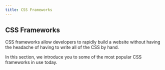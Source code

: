 ```yaml
---
title: CSS Frameworks
---
```

## CSS Frameworks

CSS frameworks allow developers to rapidly build a website without having the headache of having to write all of the CSS by hand.

In this section, we introduce you to some of the most popular CSS frameworks in use today.
